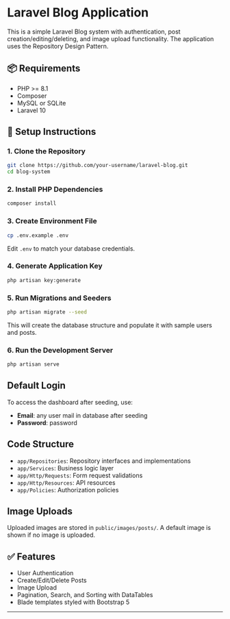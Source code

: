 # Laravel Blog Application

This is a simple Laravel Blog system with authentication, post creation/editing/deleting, and image upload functionality. The application uses the Repository Design Pattern.


## 📦 Requirements

- PHP >= 8.1
- Composer
- MySQL or SQLite
- Laravel 10


## 🚀 Setup Instructions

### 1. Clone the Repository

```bash
git clone https://github.com/your-username/laravel-blog.git
cd blog-system
```

### 2. Install PHP Dependencies

```bash
composer install
```

### 3. Create Environment File

```bash
cp .env.example .env
```

Edit `.env` to match your database credentials.

### 4. Generate Application Key

```bash
php artisan key:generate
```

### 5. Run Migrations and Seeders

```bash
php artisan migrate --seed
```

This will create the database structure and populate it with sample users and posts.

### 6. Run the Development Server

```bash
php artisan serve
```


##  Default Login

To access the dashboard after seeding, use:

- **Email**: any user mail in database after seeding
- **Password**: password


## Code Structure

- `app/Repositories`: Repository interfaces and implementations
- `app/Services`: Business logic layer
- `app/Http/Requests`: Form request validations
- `app/Http/Resources`: API resources
- `app/Policies`: Authorization policies

## Image Uploads

Uploaded images are stored in `public/images/posts/`. A default image is shown if no image is uploaded.

## ✅ Features

- User Authentication
- Create/Edit/Delete Posts
- Image Upload 
- Pagination, Search, and Sorting with DataTables
- Blade templates styled with Bootstrap 5

---

